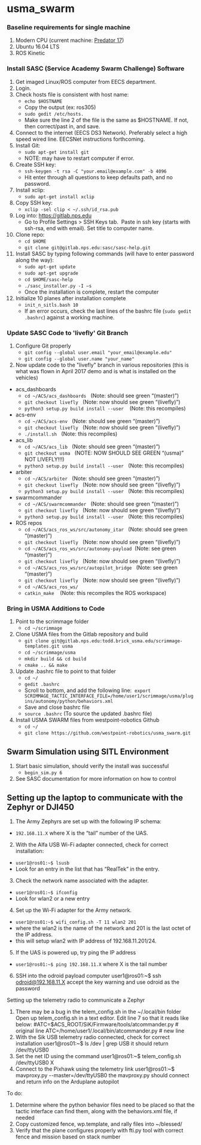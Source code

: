 # usma_swarm

### Baseline requirements for single machine
1. Modern CPU (current machine: [Predator 17](https://us-store.acer.com/predator-17-gaming-laptop-g9-791-79y3))
2. Ubuntu 16.04 LTS
3. ROS Kinetic

### Install SASC (Service Academy Swarm Challenge) Software
1. Get imaged Linux/ROS computer from EECS department.
2. Login.
3. Check hosts file is consistent with host name:
    * `echo $HOSTNAME` 
    * Copy the output (ex: ros305)
    * `sudo gedit /etc/hosts.` 
    * Make sure the line 2 of the file is the same as $HOSTNAME.  If not, then correct/past in, and save.
4. Connect to the internet (EECS DS3 Network).  Preferably select a high speed wired line.  EECSNet instructions forthcoming.
5. Install Git:
    * `sudo apt-get install git`
    * NOTE: may have to restart computer if error.
6. Create SSH key:
    * `ssh-keygen -t rsa -C "your.email@example.com" -b 4096`  
    * Hit enter through all questions to keep defaults path, and no password.
7. Install xclip:
    * `sudo apt-get install xclip`
8. Copy SSH key: 
    * `xclip -sel clip < ~/.ssh/id_rsa.pub`
9. Log into: https://gitlab.nps.edu
    * Go to Profile Settings > SSH Keys tab.  Paste in ssh key (starts with ssh-rsa, end with email). Set title to computer name.
10. Clone repo:
    * `cd $HOME`
    * `git clone git@gitlab.nps.edu:sasc/sasc-help.git`
11. Install SASC by typing following commands (will have to enter password along the way): 
    * `sudo apt-get update`
    * `sudo apt-get upgrade`
    * `cd $HOME/sasc-help`
    * `./sasc_installer.py -I –s`
    * Once the installation is complete, restart the computer
12. Initialize 10 planes after installation complete    
    * `init_n_sitls.bash 10`
    * If an error occurs, check the last lines of the bashrc file (`sudo gedit .bashrc`) against a working machine. 

### Update SASC Code to 'livefly' Git Branch
1. Configure Git properly    
    * `git config --global user.email "your_email@example.edu"`    
    * `git config --global user.name "your_name"`
2. Now update code to the "livefly" branch in various repositories (this is what was flown in April 2017 demo and is what is installed on the vehicles)    
  - acs_dashboards    
    * `cd ~/ACS/acs_dashboards`   (Note: should see green “(master)”)  
    * `git checkout livefly`   (Note: now should see green “(livefly)”) 
    * `python3 setup.py build install --user`    (Note: this recompiles)
  - acs-env
    * `cd ~/ACS/acs-env`   (Note: should see green “(master)”)
    * `git checkout livefly`   (Note: now should see green “(livefly)”)    
    * `./install.sh`   (Note: this recompiles)    
  - acs_lib    
    * `cd ~/ACS/acs_lib`   (Note: should see green “(master)”)
    * `git checkout usma`   (NOTE: NOW SHOULD SEE GREEN “(usma)” NOT LIVEFLY!!!)
    * `python3 setup.py build install --user`   (Note: this recompiles)
  - arbiter    
    * `cd ~/ACS/arbiter`   (Note: should see green “(master)”)
    * `git checkout livefly`   (Note: now should see green “(livefly)”)    
    * `python3 setup.py build install --user`   (Note: this recompiles)
  - swarmcommander
    * `cd ~/ACS/swarmcommander`   (Note: should see green “(master)”)    
    * `git checkout livefly`   (Note: now should see green “(livefly)”)
    * `python3 setup.py build install --user`   (Note: this recompiles)
  - ROS repos    
    * `cd ~/ACS/acs_ros_ws/src/autonomy_itar`   (Note: should see green “(master)”)    
    * `git checkout livefly`   (Note: now should see green “(livefly)”)    
    * `cd ~/ACS/acs_ros_ws/src/autonomy-payload`  (Note: see green “(master)”)    
    * `git checkout livefly`   (Note: now should see green “(livefly)”)    
    * `cd ~/ACS/acs_ros_ws/src/autopilot_bridge`   (Note: see green “(master)”)    
    * `git checkout livefly`   (Note: now should see green “(livefly)”)    
    * `cd ~/ACS/acs_ros_ws/`
    * `catkin_make`    (Note: this recompiles the ROS workspace)

### Bring in USMA Additions to Code
1. Point to the scrimmage folder
    * `cd ~/scrimmage`
2. Clone USMA files from the Gitlab repository and build
    * `git clone git@gitlab.nps.edu:todd.brick_usma.edu/scrimmage-templates.git usma`
    * `cd ~/scrimmage/usma`
    * `mkdir build && cd build`
    * `cmake .. && make`
3. Update .bashrc file to point to that folder  
    * `cd ~/`  
    * `gedit .bashrc`  
    * Scroll to bottom, and add the following line:  
      `export SCRIMMAGE_TACTIC_INTERFACE_FILE=/home/user1/scrimmage/usma/plugins/autonomy/python/behaviors.xml`
    * Save and close bashrc file  
    * `source .bashrc` (To source the updated .bashrc file)
4. Install USMA SWARM files from westpoint-robotics Github
    * `cd ~/`  
    * `git clone https://github.com/westpoint-robotics/usma_swarm.git` 
    
## Swarm Simulation using SITL Environment
1. Start basic simulation, should verify the install was successful  
    * `begin_sim.py 6`
2. See SASC documentation for more information on how to control


## Setting up the laptop to communicate with the Zephyr or DJI450

1. The Army Zephyrs are set up with the following IP schema: 
 - `192.168.11.X` where X is the “tail” number of the UAS.

2. With the Alfa USB Wi-Fi adapter connected, check for correct installation:
 - `user1@ros01:~$ lsusb`
 - Look for an entry in the list that has “RealTek” in the entry.

3. Check the network name associated with the adapter.
 - `user1@ros01:~$ ifconfig`
 - Look for wlan2 or a new entry

4. Set up the Wi-Fi adapter for the Army network.
 - `user1@ros01:~$ wifi_config.sh -T 11 wlan2 201`
 - where the wlan2 is the name of the network and 201 is the last octet of the IP address.
 - this will setup wlan2 with IP address of 192.168.11.201/24.

5. If the UAS is powered up, try ping the IP address
 - `user1@ros01:~$ ping 192.168.11.X` where X is the tail number

6. SSH into the odroid payload computer
	user1@ros01:~$ ssh odroid@192.168.11.X
  accept the key warning and use odroid as the password


Setting up the telemetry radio to communicate a Zephyr

1.  There may be a bug in the telem_config.sh in the ~/.local/bin folder
     Open up telem_config.sh in a text editor.
     Edit line 7 so that it reads like below:
     #ATC=$ACS_ROOT/SiK/Firmware/tools/atcommander.py # original line
  ATC=/home/user1/.local/bin/atcommander.py	# new line
2.  With the Sik USB telemetry radio connected, check for correct installation
	user1@ros01:~$ ls /dev | grep USB
  it should return /dev/ttyUSB0
3.  Set the net ID using the command
	user1@ros01:~$ telem_config.sh /dev/ttyUSB0 X
4.  Connect to the Pixhawk using the telemetry link
	user1@ros01:~$ mavproxy.py --master=/dev/ttyUSB0
  the mavproxy.py should connect and return info on the Arduplane autopilot


To do:
1.  Determine where the python behavior files need to be placed so that the tactic interface can find them, along with the behaviors.xml file, if needed
2.  Copy customized fence, wp.template, and rally files into ~/blessed/
3.  Verify that the plane configures properly with fti.py tool with correct fence and mission based on stack number
